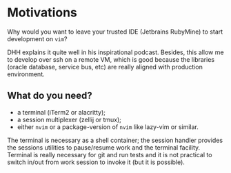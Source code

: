# Motivations

Why would you want to leave your trusted IDE (Jetbrains RubyMine) to 
start development on ```vim```?

DHH explains it quite well in his inspirational podcast. Besides, this 
allow me to develop over ssh on a remote VM, which is good because 
the libraries (oracle database, service bus, etc) are really aligned with 
production environment.

## What do you need?

* a terminal (iTerm2 or alacritty);
* a session multiplexer (zellij or tmux);
* either ```nvim``` or a package-version of ```nvim``` like lazy-vim or similar.

The terminal is necessary as a shell container; the session handler provides 
the sessions utilities to pause/resume work and the terminal facility. 
Terminal is really necessary for git and run tests and it is not practical
to switch in/out from work session to invoke it (but it is possible).
